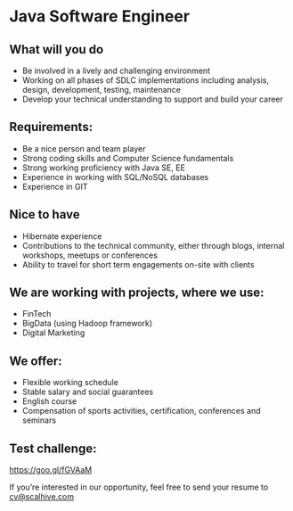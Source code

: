 # Java Software Engineer

## What will you do
- Be involved in a lively and challenging environment
- Working on all phases of SDLC implementations including analysis, design, development, testing, maintenance
- Develop your technical understanding to support and build your career


## Requirements:
- Be a nice person and team player
- Strong coding skills and Computer Science fundamentals
- Strong working proficiency with Java SE, EE
- Experience in working with SQL/NoSQL databases
- Experience in GIT


## Nice to have
- Hibernate experience
- Contributions to the technical community, either through blogs, internal workshops, meetups or conferences
- Ability to travel for short term engagements on-site with clients


## We are working with projects, where we use:
- FinTech
- BigData (using Hadoop framework)
- Digital Marketing


## We offer:
- Flexible working schedule
- Stable salary and social guarantees
- English course
- Compensation of sports activities, certification, conferences and seminars

## Test challenge:
https://goo.gl/fGVAaM

If you’re interested in our opportunity, feel free to send your resume to
cv@scalhive.com

